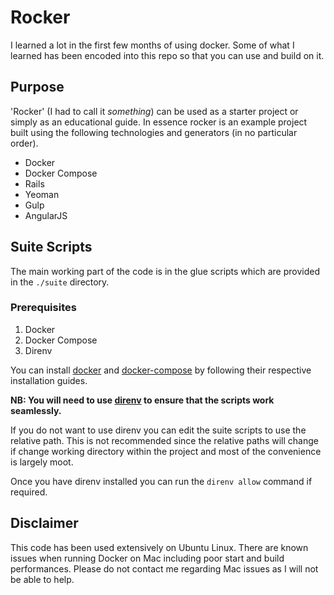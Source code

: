 # Rocker

I learned a lot in the first few months of using docker. Some of what I learned has been encoded into this repo so that you can use and build on it.

## Purpose

'Rocker' (I had to call it _something_) can be used as a starter project or simply as an educational guide. In essence rocker is an example project built using the following technologies and generators (in no particular order).

* Docker
* Docker Compose
* Rails
* Yeoman
* Gulp
* AngularJS

## Suite Scripts

The main working part of the code is in the glue scripts which are provided in the `./suite` directory.

### Prerequisites

1. Docker
2. Docker Compose
3. Direnv

You can install [docker][76afb1a3] and [docker-compose][82a8a185] by following their respective installation guides.

  [76afb1a3]: https://docs.docker.com/engine/installation/ "docker"
  [82a8a185]: https://docs.docker.com/compose/install/ "docker-compose"

**NB: You will need to use [direnv][459184eb] to ensure that the scripts work seamlessly.**

  [459184eb]: https://github.com/direnv/direnv "Direnv"

If you do not want to use direnv you can edit the suite scripts to use the relative path. This is not recommended since
the relative paths will change if change working directory within the project and most of the convenience is largely moot.

Once you have direnv installed you can run the `direnv allow` command if required.

## Disclaimer

This code has been used extensively on Ubuntu Linux. There are known issues when running Docker on Mac including poor start and build performances. Please do not contact me regarding Mac issues as I will not be able to help.
